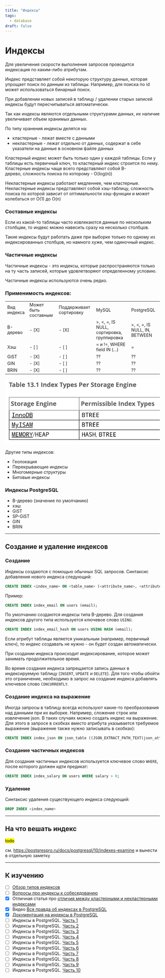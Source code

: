 ```yaml
---
title: "Индексы"
tags:
  - database
draft: false
---
```


# Индексы

Для увеличения скорости выполнения запросов проводится индексация по каким-либо атрибутам.

Индекс представляет собой некоторую структуру данных, которая упрощает поиск по данным из таблицы. Например, для поиска по id может использоваться бинарный поиск.

При добавлении новых записей в таблицу / удалении старых записей индексы будут пересчитываться автоматически.

Так как индексы являются отдельными структурами данных, их наличие увеличивает объем хранимых данных.

По типу хранения индексы делятся на:
- кластерные - лежат вместе с данными
- некластерные - лежат отдельно от данных, содержат в себе указатели на данные в основном файле данных

Кластерный индекс может быть только один у каждой таблицы.
Если у таблицы есть первичный ключ, то кластерный индекс строится по нему.
Кластерные индексы чаще всего представляют собой B-дерево, сложность поиска по которому - O(log(n))

Некластерные индексы работают медленнее, чем кластерные.
Некластерные индексы представляют собой хэш-таблицу, сложность поиска по которой зависит от оптимальности хэш-функции и может колебаться от O(1) до O(n)


### Составные индексы

Если из какой-то таблицы часто извлекаются данные по нескольким столбцам, то индекс можно навесить сразу на несколько столбцов.

Такие индексы будут работать даже при выборке только по одному из индексированных столбцов, но намного хуже, чем одиночный индекс.


### Частичные индексы

Частичные индексы - это индексы, которые распространяются только на ту часть записей, которые удовлетворяют определенному условию.

Частичные индексы используются очень редко.

### Применимость индексов:

|     |     |     |     |     |
| --- | --- | --- | --- | --- |
| Вид индекса | Может быть составным | Поддерживает сортировку | MySQL | PostgreSQL |
| B-дерево | - [X] | - [X] | >, <, =, IS NULL, сортировка, группировка | >, <, =, IS NULL, IN, BETWEEN |
| Хэш | - [ ] | - [ ] | = и !=, WHERE field IN (...) | =   |
| GiST | - [X] | - [ ] | ??  | ??  |
| GIN | - [X] | - [ ] | ??  | ??  |
| BRIN | - [X] | - [ ] | ??  | ??  |

![indexes](../../images/indexes.png)

Другие типы индексов:
- Геолокация
- Перекрывающие индексы
- Многомерные структуры
- Битовые индексы

### Индексы PostgreSQL
- B-дерево (значение по умолчанию)
- хэш
- GiST
- SP-GiST
- GIN
- BRIN

---
## Создание и удаление индексов

### Создание
Индексы создаются с помощью обычных SQL запросов.
Синтаксис добавления нового индекса следующий:
```sql
CREATE INDEX <index_name> ON <table_name> (<attribute_name>, <attribute_name> ...);
```

Пример:
```sql
CREATE INDEX index_email ON users (email);
```

По умолчанию создаются индексы типа B-дерево.
Для создания индексов другого типа используется ключевое слово `USING`:
```sql
CREATE INDEX index_email_hash ON users USING HASH (email);
```

Если атрибут таблицы является уникальным (например, первичный ключ), то индекс создавать не нужно - он будет создан автоматически.

При создании индекса происходит индексирование, которое может занимать продолжительное время.

Во время создания индекса запрещается запись данных в индексируемую таблицу (`INSERT`, `UPDATE` и `DELETE`). Для того чтобы обойти это ограничение, необходимо в запрос на создание индекса добавлять ключевое слово `CONCURRENTLY`.

### Создание индекса на выражение
Иногда запросы в таблицу всегда используют какие-то преобразования над данными при их выборке. Например, сложение строк или извлечение json. В таких случаях можно создать индекс на выражение. Для этого в запросе в скобках вместо атрибута указывается требуемое выражение (выражение также нужно записывать в скобках):
```sql
CREATE INDEX index_json ON json_table ((JSON_EXTRACT_PATH_TEXT(json_attribute, 'json_field')));
```

### Создание частичных индексов
Для создания частичных индексов используется ключевое слово `WHERE`, после которого должен идти предикат:
```sql
CREATE INDEX index_salary ON users WHERE salary > 0;
```

### Удаление
Синтаксис удаления существующего индекса следующий:
```sql
DROP INDEX <index_name>
```

---
## На что вешать индекс
<mark>todo</mark>

см. https://postgrespro.ru/docs/postgresql/10/indexes-examine
и вынести в отдельную заметку

---
## К изучению

- [ ] [Обзор типов индексов](https://habr.com/ru/post/102785/)
- [ ] [Вопросы про индексы к собеседованию](https://habr.com/ru/post/247373/)
- [X] Отличная статья про [отличия между кластерными и некластерными индексами](https://habr.com/ru/post/141767/)
- [X] Видео [Вся правда об индексах в PostgreSQL](https://www.youtube.com/watch?v=aaecM4wKdhY)
- [X] [Документация на индексы в PostgreSQL](https://postgrespro.ru/docs/postgresql/10/indexes)
- [ ] Индексы в PostgreSQL. [Часть 1](https://habr.com/ru/company/postgrespro/blog/326096/)
- [ ] Индексы в PostgreSQL. [Часть 2](https://habr.com/ru/company/postgrespro/blog/326106/)
- [ ] Индексы в PostgreSQL. [Часть 3](https://habr.com/ru/company/postgrespro/blog/328280/)
- [ ] Индексы в PostgreSQL. [Часть 4](https://habrahabr.ru/company/postgrespro/blog/330544/)
- [ ] Индексы в PostgreSQL. [Часть 5](https://habr.com/ru/company/postgrespro/blog/333878/)
- [ ] Индексы в PostgreSQL. [Часть 6](https://habr.com/ru/company/postgrespro/blog/337502/)
- [ ] Индексы в PostgreSQL. [Часть 7](https://habr.com/ru/company/postgrespro/blog/340978/)
- [ ] Индексы в PostgreSQL. [Часть 8](https://habr.com/ru/company/postgrespro/blog/343488/)
- [ ] Индексы в PostgreSQL. [Часть 9](https://habr.com/ru/company/postgrespro/blog/346460/)
- [ ] Индексы в PostgreSQL. [Часть 10](https://habr.com/ru/company/postgrespro/blog/349224/)